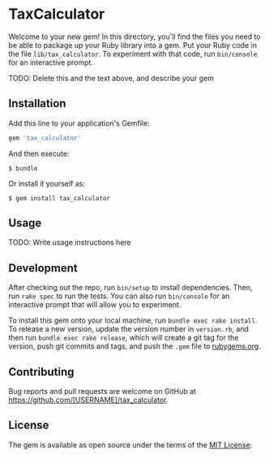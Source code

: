# TaxCalculator

Welcome to your new gem! In this directory, you'll find the files you need to be able to package up your Ruby library into a gem. Put your Ruby code in the file `lib/tax_calculator`. To experiment with that code, run `bin/console` for an interactive prompt.

TODO: Delete this and the text above, and describe your gem

## Installation

Add this line to your application's Gemfile:

```ruby
gem 'tax_calculator'
```

And then execute:

    $ bundle

Or install it yourself as:

    $ gem install tax_calculator

## Usage

TODO: Write usage instructions here

## Development

After checking out the repo, run `bin/setup` to install dependencies. Then, run `rake spec` to run the tests. You can also run `bin/console` for an interactive prompt that will allow you to experiment.

To install this gem onto your local machine, run `bundle exec rake install`. To release a new version, update the version number in `version.rb`, and then run `bundle exec rake release`, which will create a git tag for the version, push git commits and tags, and push the `.gem` file to [rubygems.org](https://rubygems.org).

## Contributing

Bug reports and pull requests are welcome on GitHub at https://github.com/[USERNAME]/tax_calculator.

## License

The gem is available as open source under the terms of the [MIT License](https://opensource.org/licenses/MIT).
